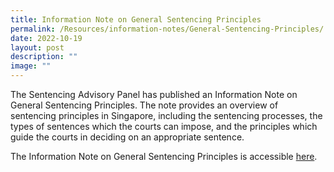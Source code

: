 ```yaml
---
title: Information Note on General Sentencing Principles
permalink: /Resources/information-notes/General-Sentencing-Principles/
date: 2022-10-19
layout: post
description: ""
image: ""
---
```


The Sentencing Advisory Panel has published an Information Note on General Sentencing Principles. The note provides an overview of sentencing principles in Singapore, including the sentencing processes, the types of sentences which the courts can impose, and the principles which guide the courts in deciding on an appropriate sentence.

The Information Note on General Sentencing Principles is accessible [here](/files/TEST%20INFO%20NOTE.pdf).